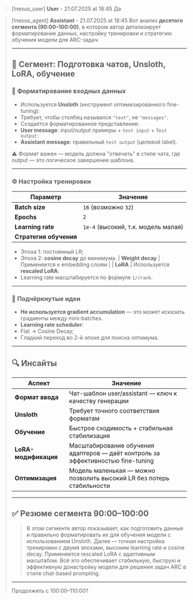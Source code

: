 >[!nexus_user] **User** - 21.07.2025 at 18:45
> Да
<!-- UID: 2d4aa7d2-fd5a-4512-a89f-a9fcf081ff31 -->




>[!nexus_agent] **Assistant** - 21.07.2025 at 18:45
> Вот анализ **десятого сегмента (90:00–100:00)**, в котором автор детализирует форматирование данных, настройку тренировки и стратегию обучения модели для ARC-задач.
> 
> ---
> 
> ## 🧠 Сегмент: Подготовка чатов, Unsloth, LoRA, обучение
> 
> ### 📌 Форматирование входных данных
> 
> - Используется **Unsloth** (инструмент оптимизированного fine-tuning):
>  - Требует, чтобы столбец назывался `"text"`, не `"messages"`.
> - Создаётся форматированное представление:
>  - **User message**: input/output примеры + `test input` + `Test output:`
>  - **Assistant message**: правильный `test output` (целевой label).
> 
> ⚠️ Формат важен — модель должна "отвечать" в стиле чата, где output — это логическое завершение шаблона.
> 
> ---
> 
> ### ⚙️ Настройка тренировки
> 
> | Параметр | Значение |
> |----------|----------|
> | **Batch size** | `16` (возможно `32`) |
> | **Epochs** | `2` |
> | **Learning rate** | `1e-4` (высокий, т.к. модель малая) |
> | **Стратегия обучения** | 
>  - Эпоха 1: постоянный LR;
>  - Эпоха 2: **cosine decay** до минимума.
> | **Weight decay** | Применяется к embedding слоям |
> | **LoRA** | Используется **rescaled LoRA**:
>  - Learning rate масштабируется по формуле `1/√rank`.
> 
> ---
> 
> ### 📌 Подчёркнутые идеи
> 
> - **Не используется gradient accumulation** — это может исказить градиенты между mini-batches.
> - **Learning rate scheduler**:
>  - Flat → Cosine Decay;
>  - Гладкий переход во 2-й эпохе для поиска оптимума.
> 
> ---
> 
> ## 🔍 Инсайты
> 
> | Аспект | Значение |
> |--------|----------|
> | **Формат ввода** | Чат-шаблон user/assistant — ключ к качеству генерации |
> | **Unsloth** | Требует точного соответствия форматам |
> | **Обучение** | Быстрое сходимость + стабильная стабилизация |
> | **LoRA-модификация** | Масштабирование обучения адаптеров — даёт контроль за эффективностью fine-tuning |
> | **Оптимизация** | Модель маленькая — можно позволить высокий LR без потерь стабильности |
> 
> ---
> 
> ## ✅ Резюме сегмента 90:00–100:00
> 
> > В этом сегменте автор показывает, как подготовить данные и правильно форматировать их для обучения модели с использованием Unsloth. Далее — точная настройка тренировки с двумя эпохами, высоким learning rate и cosine decay. Применяется rescaled LoRA с адаптивным масштабом. Всё это обеспечивает стабильную, быструю и эффективную донастройку модели для решения задач ARC в стиле chat-based prompting.
> 
> ---
> 
> Продолжить с 100:00–110:00?
<!-- UID: fc7ff651-d117-4977-8519-94afa4f2796a -->